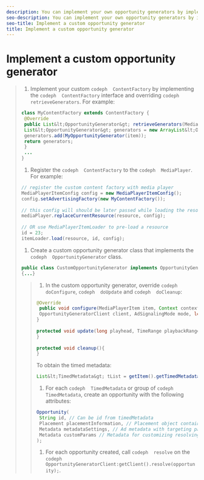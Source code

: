```yaml
---
description: You can implement your own opportunity generators by implementing the OpportunityGenerator class.
seo-description: You can implement your own opportunity generators by implementing the OpportunityGenerator class.
seo-title: Implement a custom opportunity generator
title: Implement a custom opportunity generator
---
```


# Implement a custom opportunity generator

>1. Implement your custom `codeph  ContentFactory` by implementing the `codeph  ContentFactory` interface and overriding `codeph  retrieveGenerators`.
>   For example:
>   ```java
>   class MyContentFactory extends ContentFactory { 
>    @Override 
>    public List&lt;OpportunityGenerator&gt; retrieveGenerators(MediaPlayerItem item) { 
>    List&lt;OpportunityGenerator&gt; generators = new ArrayList&lt;OpportunityGenerator&gt;(); 
>    generators.add(MyOpportunityGenerator(item)); 
>    return generators; 
>    } 
>    ... 
>   }
>   ```
>   
>   
>   
>1. Register the `codeph  ContentFactory` to the `codeph  MediaPlayer`.
>   For example:
>   ```java
>   // register the custom content factory with media player 
>   MediaPlayerItemConfig config = new MediaPlayerItemConfig(); 
>   config.setAdvertisingFactory(new MyContentFactory()); 
>    
>   // this config will should be later passed while loading the resource 
>   mediaPlayer.replaceCurrentResource(resource, config); 
>    
>   // OR use MediaPlayerItemLoader to pre-load a resource 
>   id = 23; 
>   itemLoader.load(resource, id, config);
>   ```
>   
>   
>   
>1. Create a custom opportunity generator class that implements the `codeph  OpportunityGenerator` class.
>   ```java
>   public class CustomOpportunityGenerator implements OpportunityGenerator 
>   {...}
>   ```
>   
>   >1. In the custom opportunity generator, override `codeph  doConfigure`, `codeph  doUpdate` and `codeph  doCleanup`:
>   >   
>   >   ```java
>   >   @Override 
>   >    public void configure(MediaPlayerItem item, Context context, 
>   >    OpportunityGeneratorClient client, AdSignalingMode mode, long playhead, TimeRange playbackRange) { 
>   >   } 
>   >    
>   >   protected void update(long playhead, TimeRange playbackRange){ 
>   >   } 
>   >    
>   >   protected void cleanup(){ 
>   >   }
>   >   ```
>   >   
>   >   To obtain the timed metadata:
>   >   ```java
>   >   List&lt;TimedMetadata&gt; tList = getItem().getTimedMetadata(); 
>   >   
>   >   ```
>   >   
>   >   
>   >   
>   >1. For each `codeph  TimedMetadata` or group of `codeph  TimedMetadata`, create an opportunity with the following attributes:
>   >   ```java
>   >   Opportunity( 
>   >    String id, // Can be id from timedMetadata 
>   >    Placement placementInformation, // Placement object containing Type, time, duration 
>   >    Metadata metadataSettings, // Ad metadata with targeting params sent to the ad provider 
>   >    Metadata customParams // Metadata for customizing resolving and/or tracking process. 
>   >   ); 
>   >   
>   >   ```
>   >   
>   >   
>   >1. For each opportunity created, call `codeph  resolve` on the `codeph  OpportunityGeneratorClient:getClient().resolve(opportunity);`.
>   >   
>   >   
>   
>   
